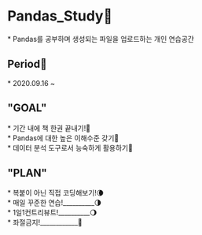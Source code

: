 <h1> Pandas_Study🐼 </h1>
* Pandas를 공부하며 생성되는 파일을 업로드하는 개인 연습공간 <br>

<h2>Period📅</h2>
* 2020.09.16 ~ <br>
  
<h2>"GOAL"</h2> 
* 기간 내에 책 한권 끝내기!🐼 <br>
* Pandas에 대한 높은 이해수준 갖기🐼 <br>
* 데이터 분석 도구로서 능숙하게 활용하기🐼 <br>


<h2>"PLAN"</h2>
* 복붙이 아닌 직접 코딩해보기!🌘 <br>
* 매일 꾸준한 연습!__________🌗 <br>
* 1일1컨트리뷰트!__________🌖 <br>
* 좌절금지!____________🌝 <br> <br>
